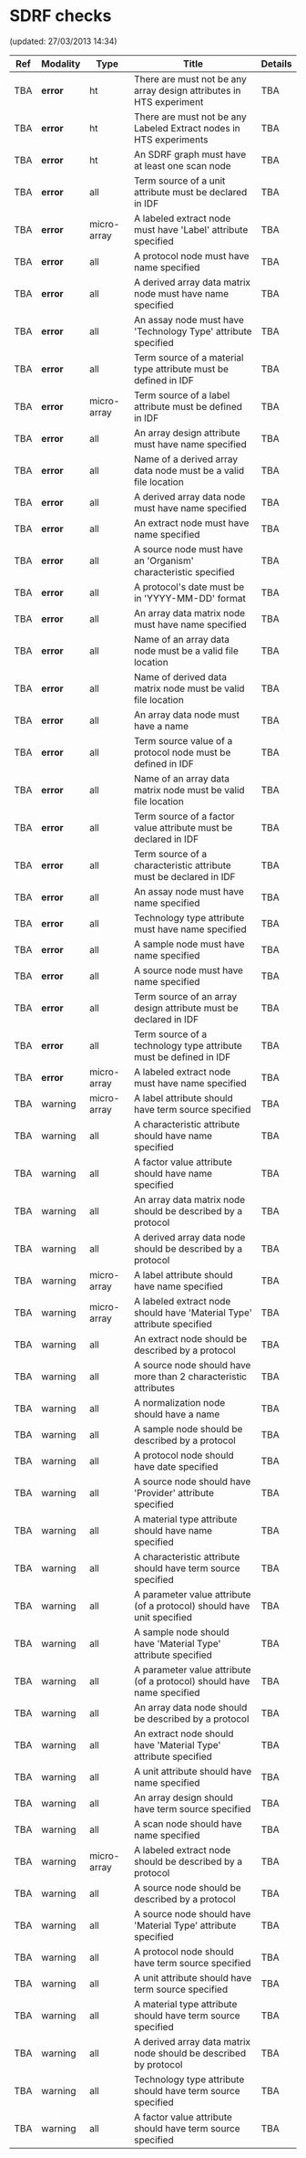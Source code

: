 # SDRF checks
(updated: 27/03/2013 14:34)


|Ref|Modality|Type|Title|Details|
|---|--------|----|-----|-------|
|TBA|**error**|ht|There are must not be any array design attributes in HTS experiment|TBA|
|TBA|**error**|ht|There are must not be any Labeled Extract nodes in HTS experiments|TBA|
|TBA|**error**|ht|An SDRF graph must have at least one scan node|TBA|
|TBA|**error**|all|Term source of a unit attribute must be declared in IDF|TBA|
|TBA|**error**|micro-array|A labeled extract node must have 'Label' attribute specified|TBA|
|TBA|**error**|all|A protocol node must have name specified|TBA|
|TBA|**error**|all|A derived array data matrix node must have name specified|TBA|
|TBA|**error**|all|An assay node must have 'Technology Type' attribute specified|TBA|
|TBA|**error**|all|Term source of a material type attribute must be defined in IDF|TBA|
|TBA|**error**|micro-array|Term source of a label attribute must be defined in IDF|TBA|
|TBA|**error**|all|An array design attribute must have name specified|TBA|
|TBA|**error**|all|Name of a derived array data node must be a valid file location|TBA|
|TBA|**error**|all|A derived array data node must have name specified|TBA|
|TBA|**error**|all|An extract node must have name specified|TBA|
|TBA|**error**|all|A source node must have an 'Organism' characteristic specified|TBA|
|TBA|**error**|all|A protocol's date must be in 'YYYY-MM-DD' format|TBA|
|TBA|**error**|all|An array data matrix node must have name specified|TBA|
|TBA|**error**|all|Name of an array data node must be a valid file location|TBA|
|TBA|**error**|all|Name of derived data matrix node must be valid file location|TBA|
|TBA|**error**|all|An array data node must have a name|TBA|
|TBA|**error**|all|Term source value of a protocol node must be defined in IDF|TBA|
|TBA|**error**|all|Name of an array data matrix node must be valid file location|TBA|
|TBA|**error**|all|Term source of a factor value attribute must be declared in IDF|TBA|
|TBA|**error**|all|Term source of a characteristic attribute must be declared in IDF|TBA|
|TBA|**error**|all|An assay node must have name specified|TBA|
|TBA|**error**|all|Technology type attribute must have name specified|TBA|
|TBA|**error**|all|A sample node must have name specified|TBA|
|TBA|**error**|all|A source node must have name specified|TBA|
|TBA|**error**|all|Term source of an array design attribute must be declared in IDF|TBA|
|TBA|**error**|all|Term source of a technology type attribute must be defined in IDF|TBA|
|TBA|**error**|micro-array|A labeled extract node must have name specified|TBA|
|TBA|warning|micro-array|A label attribute should have term source specified|TBA|
|TBA|warning|all|A characteristic attribute should have name specified|TBA|
|TBA|warning|all|A factor value attribute should have name specified|TBA|
|TBA|warning|all|An array data matrix node should be described by a protocol|TBA|
|TBA|warning|all|A derived array data node should be described by a protocol|TBA|
|TBA|warning|micro-array|A label attribute should have name specified|TBA|
|TBA|warning|micro-array|A labeled extract node should have 'Material Type' attribute specified|TBA|
|TBA|warning|all|An extract node should be described by a protocol|TBA|
|TBA|warning|all|A source node should have more than 2 characteristic attributes|TBA|
|TBA|warning|all|A normalization node should have a name|TBA|
|TBA|warning|all|A sample node should be described by a protocol|TBA|
|TBA|warning|all|A protocol node should have date specified|TBA|
|TBA|warning|all|A source node should have 'Provider' attribute specified|TBA|
|TBA|warning|all|A material type attribute should have name specified|TBA|
|TBA|warning|all|A characteristic attribute should have term source specified|TBA|
|TBA|warning|all|A parameter value attribute (of a protocol) should have unit specified|TBA|
|TBA|warning|all|A sample node should have 'Material Type' attribute specified|TBA|
|TBA|warning|all|A parameter value attribute (of a protocol) should have name specified|TBA|
|TBA|warning|all|An array data node should be described by a protocol|TBA|
|TBA|warning|all|An extract node should have 'Material Type' attribute specified|TBA|
|TBA|warning|all|A unit attribute should have name specified|TBA|
|TBA|warning|all|An array design should have term source specified|TBA|
|TBA|warning|all|A scan node should have name specified|TBA|
|TBA|warning|micro-array|A labeled extract node should be described by a protocol|TBA|
|TBA|warning|all|A source node should be described by a protocol|TBA|
|TBA|warning|all|A source node should have 'Material Type' attribute specified|TBA|
|TBA|warning|all|A protocol node should have term source specified|TBA|
|TBA|warning|all|A unit attribute should have term source specified|TBA|
|TBA|warning|all|A material type attribute should have term source specified|TBA|
|TBA|warning|all|A derived array data matrix node should be described by protocol|TBA|
|TBA|warning|all|Technology type attribute should have term source specified|TBA|
|TBA|warning|all|A factor value attribute should have term source specified|TBA|
